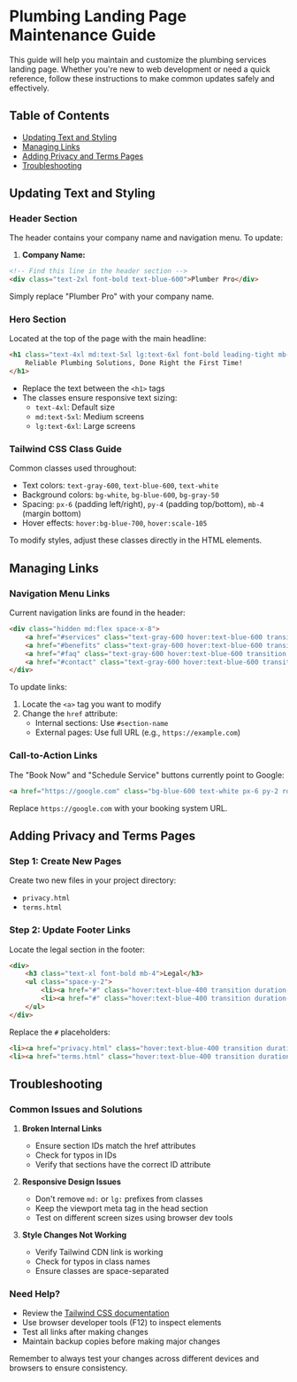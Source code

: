 # Plumbing Landing Page Maintenance Guide

This guide will help you maintain and customize the plumbing services landing page. Whether you're new to web development or need a quick reference, follow these instructions to make common updates safely and effectively.

## Table of Contents
- [Updating Text and Styling](#updating-text-and-styling)
- [Managing Links](#managing-links)
- [Adding Privacy and Terms Pages](#adding-privacy-and-terms-pages)
- [Troubleshooting](#troubleshooting)

## Updating Text and Styling

### Header Section
The header contains your company name and navigation menu. To update:

1. **Company Name:**
```html
<!-- Find this line in the header section -->
<div class="text-2xl font-bold text-blue-600">Plumber Pro</div>
```
Simply replace "Plumber Pro" with your company name.

### Hero Section
Located at the top of the page with the main headline:

```html
<h1 class="text-4xl md:text-5xl lg:text-6xl font-bold leading-tight mb-6 text-gray-900">
    Reliable Plumbing Solutions, Done Right the First Time!
</h1>
```
- Replace the text between the `<h1>` tags
- The classes ensure responsive text sizing:
  - `text-4xl`: Default size
  - `md:text-5xl`: Medium screens
  - `lg:text-6xl`: Large screens

### Tailwind CSS Class Guide
Common classes used throughout:
- Text colors: `text-gray-600`, `text-blue-600`, `text-white`
- Background colors: `bg-white`, `bg-blue-600`, `bg-gray-50`
- Spacing: `px-6` (padding left/right), `py-4` (padding top/bottom), `mb-4` (margin bottom)
- Hover effects: `hover:bg-blue-700`, `hover:scale-105`

To modify styles, adjust these classes directly in the HTML elements.

## Managing Links

### Navigation Menu Links
Current navigation links are found in the header:
```html
<div class="hidden md:flex space-x-8">
    <a href="#services" class="text-gray-600 hover:text-blue-600 transition duration-300">Services</a>
    <a href="#benefits" class="text-gray-600 hover:text-blue-600 transition duration-300">Benefits</a>
    <a href="#faq" class="text-gray-600 hover:text-blue-600 transition duration-300">FAQ</a>
    <a href="#contact" class="text-gray-600 hover:text-blue-600 transition duration-300">Contact</a>
</div>
```

To update links:
1. Locate the `<a>` tag you want to modify
2. Change the `href` attribute:
   - Internal sections: Use `#section-name`
   - External pages: Use full URL (e.g., `https://example.com`)

### Call-to-Action Links
The "Book Now" and "Schedule Service" buttons currently point to Google:
```html
<a href="https://google.com" class="bg-blue-600 text-white px-6 py-2 rounded-full">Book Now</a>
```
Replace `https://google.com` with your booking system URL.

## Adding Privacy and Terms Pages

### Step 1: Create New Pages
Create two new files in your project directory:
- `privacy.html`
- `terms.html`

### Step 2: Update Footer Links
Locate the legal section in the footer:
```html
<div>
    <h3 class="text-xl font-bold mb-4">Legal</h3>
    <ul class="space-y-2">
        <li><a href="#" class="hover:text-blue-400 transition duration-300">Privacy Policy</a></li>
        <li><a href="#" class="hover:text-blue-400 transition duration-300">Terms of Service</a></li>
    </ul>
</div>
```

Replace the `#` placeholders:
```html
<li><a href="privacy.html" class="hover:text-blue-400 transition duration-300">Privacy Policy</a></li>
<li><a href="terms.html" class="hover:text-blue-400 transition duration-300">Terms of Service</a></li>
```

## Troubleshooting

### Common Issues and Solutions

1. **Broken Internal Links**
   - Ensure section IDs match the href attributes
   - Check for typos in IDs
   - Verify that sections have the correct ID attribute

2. **Responsive Design Issues**
   - Don't remove `md:` or `lg:` prefixes from classes
   - Keep the viewport meta tag in the head section
   - Test on different screen sizes using browser dev tools

3. **Style Changes Not Working**
   - Verify Tailwind CDN link is working
   - Check for typos in class names
   - Ensure classes are space-separated

### Need Help?
- Review the [Tailwind CSS documentation](https://tailwindcss.com/docs)
- Use browser developer tools (F12) to inspect elements
- Test all links after making changes
- Maintain backup copies before making major changes

Remember to always test your changes across different devices and browsers to ensure consistency.